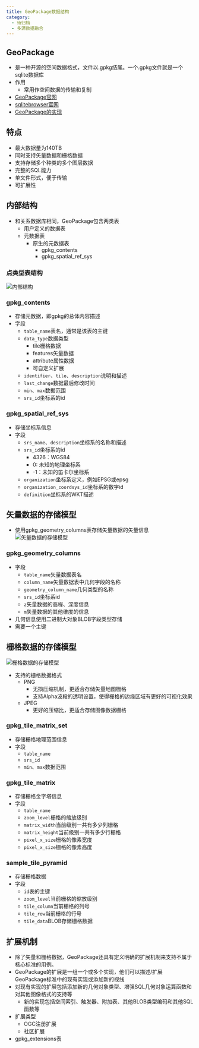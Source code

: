 ```yaml
---
title: GeoPackage数据结构
category:
  - 待归档
  - 多源数据融合
---
```

## GeoPackage
- 是一种开源的空间数据格式，文件以.gpkg结尾。一个.gpkg文件就是一个sqlite数据库
- 作用
    - 常用作空间数据的传输和复制
- [GeoPackage官网](https://www.geopackage.org/)
- [sqlitebrowser官网](https://sqlitebrowser.org/)
- [GeoPackage的实现](http://www.geopackage.org/implementations.html)
## 特点
- 最大数据量为140TB
- 同时支持矢量数据和栅格数据
- 支持存储多个种类的多个图层数据
- 完整的SQL能力
- 单文件形式，便于传输
- 可扩展性
## 内部结构
- 和关系数据库相同，GeoPackage包含两类表
    - 用户定义的数据表
    - 元数据表
        - 原生的元数据表
            - gpkg_contents
            - gpkg_spatial_ref_sys
### 点类型表结构
![内部结构](https://blog-image-9943.oss-cn-beijing.aliyuncs.com/202309061331331.png)
### gpkg_contents
- 存储元数据，即gpkg的总体内容描述
- 字段
    - `table_name`表名，通常是该表的主键
    - `data_type`数据类型
        - tile栅格数据
        - features矢量数据
        - attribute属性数据
        - 可自定义扩展
    - `identifier`、`tile`、`description`说明和描述
    - `last_change`数据最后修改时间
    - `min`、`max`数据范围
    - `srs_id`坐标系的id

### gpkg_spatial_ref_sys
- 存储坐标系信息
- 字段
    - `srs_name`、`description`坐标系的名称和描述
    - `srs_id`坐标系的id
        - 4326：WGS84
        - 0: 未知的地理坐标系
        - -1：未知的笛卡尔坐标系
    - `organization`坐标系定义，例如EPSG或epsg
    - `organization_coordsys_id`坐标系的数字id
    - `definition`坐标系的WKT描述
## 矢量数据的存储模型
- 使用gpkg_geometry_columns表存储矢量数据的矢量信息
  ![矢量数据的存储模型](https://blog-image-9943.oss-cn-beijing.aliyuncs.com/202309011637759.png)
### gpkg_geometry_columns
- 字段
    - `table_name`矢量数据表名
    - `column_name`矢量数据表中几何字段的名称
    - `geometry_column_name`几何类型的名称
    - `srs_id`坐标系id
    - `z`矢量数据的高程、深度信息
    - `m`矢量数据的其他维度的信息
- 几何信息使用二进制大对象BLOB字段类型存储
- 需要一个主键
## 栅格数据的存储模型
![栅格数据的存储模型](https://blog-image-9943.oss-cn-beijing.aliyuncs.com/202309011645715.png)
- 支持的栅格数据格式
    - PNG
        - 无损压缩机制，更适合存储矢量地图栅格
        - 支持Alpha波段的透明设置，使得栅格的边缘区域有更好的可视化效果
    - JPEG
        - 更好的压缩比，更适合存储图像数据栅格
### gpkg_tile_matrix_set
- 存储栅格地理范围信息
- 字段
    - `table_name`
    - `srs_id`
    - `min`、`max`数据范围
### gpkg_tile_matrix
- 存储栅格金字塔信息
- 字段
    - `table_name`
    - `zoom_level`栅格的缩放级别
    - `matrix_width`当前级别一共有多少列栅格
    - `matrix_height`当前级别一共有多少行栅格
    - `pixel_x_size`栅格的像素宽度
    - `pixel_x_size`栅格的像素高度
### sample_tile_pyramid
- 存储栅格数据
- 字段
    - `id`表的主键
    - `zoom_level`当前栅格的缩放级别
    - `tile_column`当前栅格的列号
    - `tile_row`当前栅格的行号
    - `tile_data`BLOB存储栅格数据
## 扩展机制
- 除了矢量和栅格数据，GeoPackage还具有定义明确的扩展机制来支持不属于核心标准的用例。
- GeoPackage的扩展是一组一个或多个实现，他们可以描述/扩展GeoPackage标准中的现有实现或添加新的视线
- 对现有实现的扩展包括添加新的几何对象类型、增强SQL几何对象运算函数和对其他图像格式的支持等
    - 新的实现包括空间索引、触发器、附加表、其他BLOB类型编码和其他SQL函数等
- 扩展类型
    - OGC注册扩展
    - 社区扩展
- gpkg_extensions表